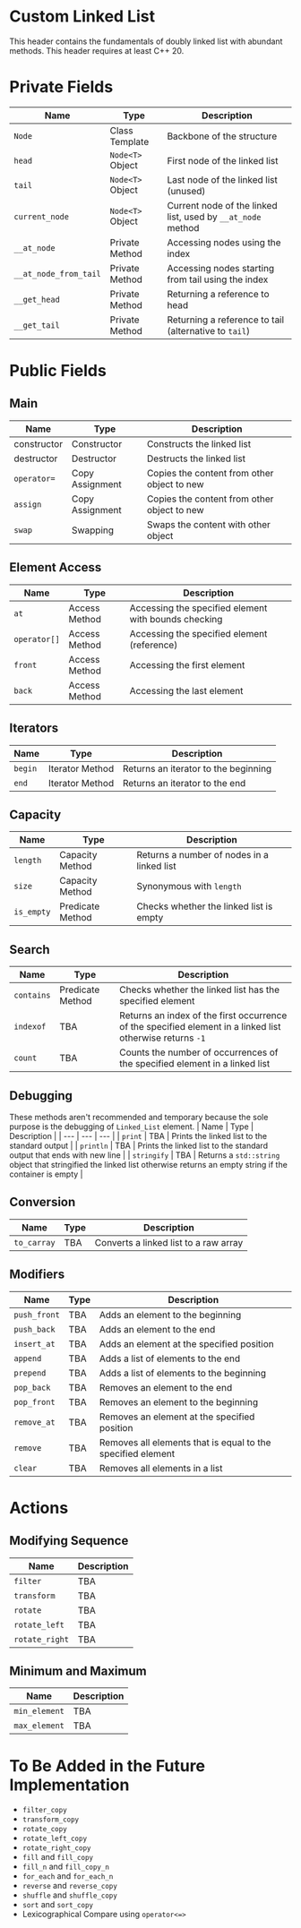 # Custom Linked List
This header contains the fundamentals of doubly linked list with abundant methods. This header requires at least C++ 20. 

# Private Fields
| Name | Type | Description |
| --- | --- | --- |
| `Node` | Class Template | Backbone of the structure |
| `head` | `Node<T>` Object | First node of the linked list |
| `tail` | `Node<T>` Object | Last node of the linked list (unused) |
| `current_node` | `Node<T>` Object | Current node of the linked list, used by `__at_node` method |
| `__at_node` | Private Method | Accessing nodes using the index | 
| `__at_node_from_tail` | Private Method | Accessing nodes starting from tail using the index | 
| `__get_head` | Private Method | Returning a reference to head |
| `__get_tail` | Private Method | Returning a reference to tail (alternative to `tail`) |

# Public Fields
## Main 
| Name | Type | Description | 
| --- | --- | --- |
| constructor | Constructor | Constructs the linked list | 
| destructor | Destructor | Destructs the linked list |
| `operator=` | Copy Assignment | Copies the content from other object to new |
| `assign` | Copy Assignment | Copies the content from other object to new |
| `swap` | Swapping | Swaps the content with other object |

## Element Access
| Name | Type | Description |
| --- | --- | --- |
| `at` | Access Method | Accessing the specified element with bounds checking |
| `operator[]` | Access Method | Accessing the specified element (reference) |
| `front` | Access Method | Accessing the first element |
| `back` | Access Method | Accessing the last element | 

## Iterators
| Name | Type | Description |
| --- | --- | --- |
| `begin` | Iterator Method | Returns an iterator to the beginning | 
| `end` | Iterator Method | Returns an iterator to the end |

## Capacity
| Name | Type | Description | 
| --- | --- | --- |
| `length` | Capacity Method | Returns a number of nodes in a linked list |
| `size` | Capacity Method | Synonymous with `length` |
| `is_empty` | Predicate Method | Checks whether the linked list is empty | 

## Search 
| Name | Type | Description | 
| --- | --- | --- |
| `contains` | Predicate Method | Checks whether the linked list has the specified element |
| `indexof` | TBA | Returns an index of the first occurrence of the specified element in a linked list otherwise returns `-1` |
| `count` | TBA | Counts the number of occurrences of the specified element in a linked list |

## Debugging
These methods aren't recommended and temporary because the sole purpose is the debugging of `Linked_List` element.
| Name | Type | Description |
| --- | --- | --- |
| `print` | TBA | Prints the linked list to the standard output |
| `println` | TBA | Prints the linked list to the standard output that ends with new line | 
| `stringify` | TBA | Returns a `std::string` object that stringified the linked list otherwise returns an empty string if the container is empty | 

## Conversion
| Name | Type | Description |
| --- | --- | --- | 
| `to_carray` | TBA | Converts a linked list to a raw array | 

## Modifiers
| Name | Type | Description | 
| --- | --- | --- |
| `push_front` | TBA | Adds an element to the beginning | 
| `push_back` | TBA | Adds an element to the end | 
| `insert_at` | TBA | Adds an element at the specified position | 
| `append` | TBA | Adds a list of elements to the end | 
| `prepend` | TBA | Adds a list of elements to the beginning |
| `pop_back` | TBA | Removes an element to the end |
| `pop_front` | TBA | Removes an element to the beginning |
| `remove_at` | TBA | Removes an element at the specified position |
| `remove` | TBA | Removes all elements that is equal to the specified element |
| `clear` | TBA | Removes all elements in a list |

# Actions 
## Modifying Sequence 
| Name | Description |
| --- | --- |
| `filter` | TBA | 
| `transform` | TBA | 
| `rotate` | TBA |
| `rotate_left` | TBA |
| `rotate_right` | TBA | 

## Minimum and Maximum 
| Name | Description | 
| --- | --- |
| `min_element` | TBA |
| `max_element` | TBA |

# To Be Added in the Future Implementation
* `filter_copy`
* `transform_copy`
* `rotate_copy`
* `rotate_left_copy`
* `rotate_right_copy`
* `fill` and `fill_copy`
* `fill_n` and `fill_copy_n`
* `for_each` and `for_each_n`
* `reverse` and `reverse_copy`
* `shuffle` and `shuffle_copy`
* `sort` and `sort_copy`
* Lexicographical Compare using `operator<=>`
